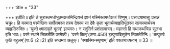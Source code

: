 +++
title = "33"

+++
इतीति॥ इति ते सुरास्तमधोभूतमक्षजमिन्द्रियजं ज्ञानं यस्मिंस्तमधोक्षजं विष्णुम्। प्रसादयामासुः प्रसन्नं चक्रुः। हि यस्मात् परमेष्ठिनः सर्वोत्तमस्य तस्य देवस्य सा देवैः कृता भूतार्थव्याहृतिर्भूतस्य सत्यस्यार्थस्य व्याहृतिरुक्तिः। 'युक्ते क्ष्मादावृते भूतम्' इत्यमरः। न स्तुतिर्न प्रशंसामात्रम्। महान्तो हि यथाकथंचिन्न सुलभा इति भावः। परमे स्थाने तिष्ठतीति परमेष्ठी। 'परमे कित्'(उणा.450) इत्युणादिसूत्रेण तिष्ठतेरिनिः। 'तत्पुरुषे कृति बहुलम्'(पा.6।2।2) इति सप्तम्या अलुक्। 'स्थास्थिन्स्थृणाम्' इति वक्तव्यात्षत्वम् ॥ 33 ॥